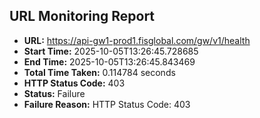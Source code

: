 ## URL Monitoring Report

- **URL:** https://api-gw1-prod1.fisglobal.com/gw/v1/health
- **Start Time:** 2025-10-05T13:26:45.728685
- **End Time:** 2025-10-05T13:26:45.843469
- **Total Time Taken:** 0.114784 seconds
- **HTTP Status Code:** 403
- **Status:** Failure
- **Failure Reason:** HTTP Status Code: 403

